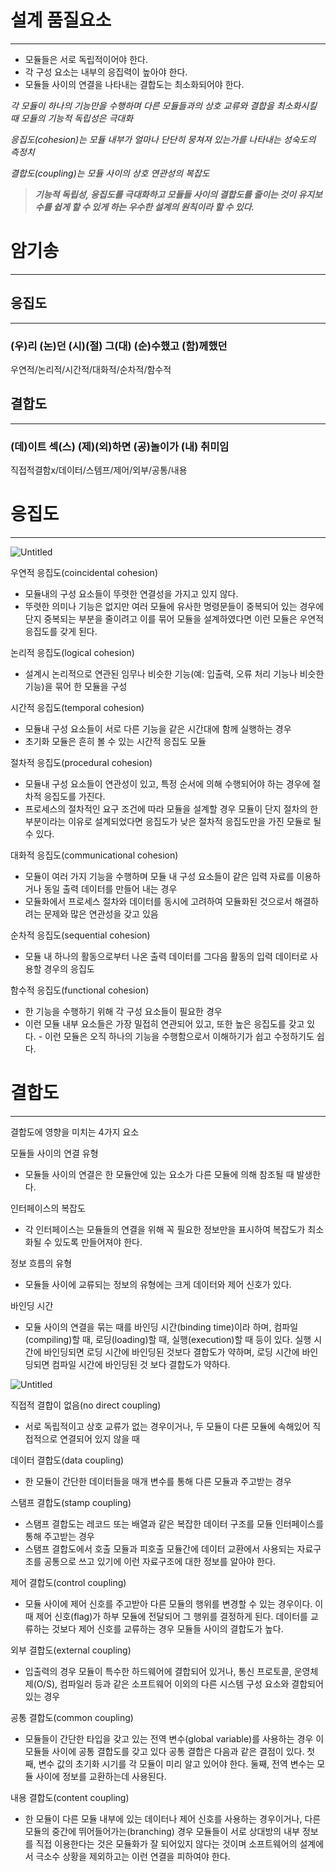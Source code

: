 # 설계 품질요소

---

- 모듈들은 서로 독립적이어야 한다.
- 각 구성 요소는 내부의 응집력이 높아야 한다.
- 모듈들 사이의 연결을 나타내는 결합도는 최소화되어야 한다.

*각 모듈이 하나의 기능만을 수행하며 다른 모듈들과의 상호 교류와 결합을 최소화시킬 때 모듈의 기능적 독립성은 극대화*

*응집도(cohesion)는 모듈 내부가 얼마나 단단히 뭉쳐져 있는가를 나타내는 성숙도의 측정치*

*결합도(coupling)는 모듈 사이의 상호 연관성의 복잡도*

> ***기능적 독립성, 응집도를 극대화하고 모듈들 사이의 결합도를 줄이는 것이 유지보수를 쉽게 할 수 있게 하는 우수한 설계의 원칙이라 할 수 있다.***
> 

# 암기송

---

## 응집도

---

### (우)리 (논)던 (시)(절) 그(대) (순)수했고 (함)께했던

우연적/논리적/시간적/대화적/순차적/함수적

## 결합도

---

### (데)이트 섹(스) (제)(외)하면 (공)놀이가 (내) 취미임

직접적결함x/데이터/스템프/제어/외부/공통/내용

# 응집도

---

![Untitled](%E1%84%89%E1%85%A5%E1%86%AF%E1%84%80%E1%85%A8%20%E1%84%91%E1%85%AE%E1%86%B7%E1%84%8C%E1%85%B5%E1%86%AF%E1%84%8B%E1%85%AD%E1%84%89%E1%85%A9%20ded43392b9c74320953d95295a021e0a/Untitled.png)

우연적 응집도(coincidental cohesion)

- 모듈내의 구성 요소들이 뚜렷한 연결성을 가지고 있지 않다.
- 뚜렷한 의미나 기능은 없지만 여러 모듈에 유사한 명령문들이 중복되어 있는 경우에 단지 중복되는 부분을 줄이려고 이를 묶어 모듈을 설계하였다면 이런 모듈은 우연적 응집도를 갖게 된다.

논리적 응집도(logical cohesion)

- 설계시 논리적으로 연관된 임무나 비슷한 기능(예: 입출력, 오류 처리 기능나 비슷한 기능)을 묶어 한 모듈을 구성

시간적 응집도(temporal cohesion)

- 모듈내 구성 요소들이 서로 다른 기능을 같은 시간대에 함께 실행하는 경우
- 초기화 모듈은 흔히 볼 수 있는 시간적 응집도 모듈

절차적 응집도(procedural cohesion)

- 모듈내 구성 요소들이 연관성이 있고, 특정 순서에 의해 수행되어야 하는 경우에 절차적 응집도를 가진다.
- 프로세스의 절차적인 요구 조건에 따라 모듈을 설계할 경우 모듈이 단지 절차의 한 부분이라는 이유로 설계되었다면 응집도가 낮은 절차적 응집도만을 가진 모듈로 될 수 있다.

대화적 응집도(communicational cohesion)

- 모듈이 여러 가지 기능을 수행하며 모듈 내 구성 요소들이 같은 입력 자료를 이용하거나 동일 출력 데이터를 만들어 내는 경우
- 모듈화에서 프로세스 절차와 데이터를 동시에 고려하여 모듈화된 것으로서 해결하려는 문제와 많은 연관성을 갖고 있음

순차적 응집도(sequential cohesion)

- 모듈 내 하나의 활동으로부터 나온 출력 데이터를 그다음 활동의 입력 데이터로 사용할 경우의 응집도

함수적 응집도(functional cohesion)

- 한 기능을 수행하기 위해 각 구성 요소들이 필요한 경우
- 이런 모듈 내부 요소들은 가장 밀접히 연관되어 있고, 또한 높은 응집도를 갖고 있다. - 이런 모듈은 오직 하나의 기능을 수행함으로서 이해하기가 쉽고 수정하기도 쉽다.

# 결합도

---

결합도에 영향을 미치는 4가지 요소

모듈들 사이의 연결 유형

- 모듈들 사이의 연결은 한 모듈안에 있는 요소가 다른 모듈에 의해 참조될 때 발생한다.

인터페이스의 복잡도

- 각 인터페이스는 모듈들의 연결을 위해 꼭 필요한 정보만을 표시하여 복잡도가 최소화될 수 있도록 만들어져야 한다.

정보 흐름의 유형

- 모듈들 사이에 교류되는 정보의 유형에는 크게 데이터와 제어 신호가 있다.

바인딩 시간

- 모듈 사이의 연결을 묶는 때를 바인딩 시간(binding time)이라 하며, 컴파일(compiling)할 때, 로딩(loading)할 때, 실행(execution)할 때 등이 있다. 실행 시간에 바인딩되면 로딩 시간에 바인딩된 것보다 결합도가 약하며, 로딩 시간에 바인딩되면 컴파일 시간에 바인딩된 것 보다 결합도가 약하다.

![Untitled](%E1%84%89%E1%85%A5%E1%86%AF%E1%84%80%E1%85%A8%20%E1%84%91%E1%85%AE%E1%86%B7%E1%84%8C%E1%85%B5%E1%86%AF%E1%84%8B%E1%85%AD%E1%84%89%E1%85%A9%20ded43392b9c74320953d95295a021e0a/Untitled%201.png)

직접적 결합이 없음(no direct coupling)

- 서로 독립적이고 상호 교류가 없는 경우이거나, 두 모듈이 다른 모듈에 속해있어 직접적으로 연결되어 있지 않을 때

데이터 결합도(data coupling)

- 한 모듈이 간단한 데이터들을 매개 변수를 통해 다른 모듈과 주고받는 경우

스탬프 결합도(stamp coupling)

- 스탬프 결합도는 레코드 또는 배열과 같은 복잡한 데이터 구조를 모듈 인터페이스를 통해 주고받는 경우
- 스탬프 결합도에서 호출 모듈과 피호출 모듈간에 데이터 교환에서 사용되는 자료구조를 공통으로 쓰고 있기에 이런 자료구조에 대한 정보를 알아야 한다.

제어 결합도(control coupling)

- 모듈 사이에 제어 신호를 주고받아 다른 모듈의 행위를 변경할 수 있는 경우이다.
이 때 제어 신호(flag)가 하부 모듈에 전달되어 그 행위를 결정하게 된다.
데이터를 교류하는 것보다 제어 신호를 교류하는 경우 모듈들 사이의 결합도가 높다.

외부 결합도(external coupling)

- 입출력의 경우 모듈이 특수한 하드웨어에 결합되어 있거나, 통신 프로토콜, 운영체제(O/S), 컴파일러 등과 같은 소프트웨어 이외의 다른 시스템 구성 요소와 결합되어 있는 경우

공통 결합도(common coupling)

- 모듈들이 간단한 타입을 갖고 있는 전역 변수(global variable)를 사용하는 경우 이 모듈들 사이에 공통 결합도를 갖고 있다
공통 결합은 다음과 같은 결점이 있다. 첫째, 변수 값의 초기화 시기를 각 모듈이 미리 알고 있어야 한다. 둘째, 전역 변수는 모듈 사이에 정보를 교환하는데 사용된다.

내용 결합도(content coupling)

- 한 모듈이 다른 모듈 내부에 있는 데이터나 제어 신호를 사용하는 경우이거나, 다른 모듈의 중간에 뛰어들어가는(branching) 경우
모듈들이 서로 상대방의 내부 정보를 직접 이용한다는 것은 모듈화가 잘 되어있지 않다는 것이며 소프트웨어의 설계에서 극소수 상황을 제외하고는 이런 연결을 피하여야 한다.